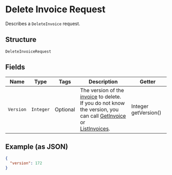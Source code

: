 
# Delete Invoice Request

Describes a `DeleteInvoice` request.

## Structure

`DeleteInvoiceRequest`

## Fields

| Name | Type | Tags | Description | Getter |
|  --- | --- | --- | --- | --- |
| `Version` | `Integer` | Optional | The version of the [invoice](entity:Invoice) to delete.<br>If you do not know the version, you can call [GetInvoice](api-endpoint:Invoices-GetInvoice) or<br>[ListInvoices](api-endpoint:Invoices-ListInvoices). | Integer getVersion() |

## Example (as JSON)

```json
{
  "version": 172
}
```

